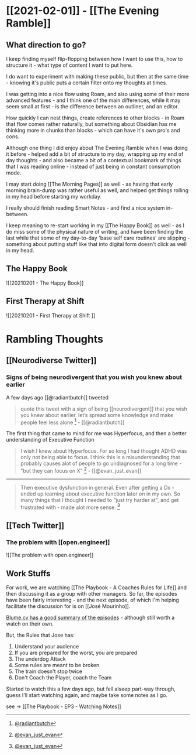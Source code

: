 # [[2021-02-01]] - [[The Evening Ramble]]

## What direction to go?

I keep finding myself flip-flopping between how I want to use this, how to structure it - what type of content I want to put here.

I do want to experiment with making these public, but then at the same time - knowing it's public puts a certain filter onto my thoughts at times.

I was getting into a nice flow using Roam, and also using some of their more advanced features - and I think one of the main differences, while it may seem small at first - is the difference between an outliner, and an editor. 

How quickly I can nest things, create references to other blocks - in Roam that flow comes rather naturally, but something about Obsidian has me thinking more in chunks than blocks - which can have it's own pro's and cons. 

Although one thing I did enjoy about The Evening Ramble when I was doing it before - helped add a bit of structure to my day, wrapping up my end of day thoughts - and also became a bit of a contextual bookmark of things that I was reading online - instead of just being in constant consumption mode. 

I may start doing [[The Morning Pages]] as well - as having that early morning brain-dump was rather useful as well, and helped get things rolling in my head before starting my workday. 

I really should finish reading Smart Notes - and find a nice system in-between. 

I keep meaning to re-start working in my [[The Happy Book]] as well - as I do miss some of the physical nature of writing, and have been finding the last while that some of my day-to-day 'base self care routines' are slipping - something about putting stuff like that into digital form doesn't click as well in my head. 

## The Happy Book

![[20210201 - The Happy Book]]

## First Therapy at Shift 

![[20210201 - First Therapy at Shift ]]


# Rambling Thoughts

## [[Neurodiverse Twitter]] 

###  Signs of being neurodivergent that you wish you knew about earlier

A few days ago [[@radiantbutch]] tweeted 

> quote this tweet with a sign of being [[neurodivergent]] that you wish you knew about earlier. let’s spread some knowledge and make people feel less alone [^1rb] - [[@radiantbutch]]

The first thing that came to mind for me was Hyperfocus, and then a better understanding of Executive Function 

> I wish I knew about Hyperfocus. For so long I had thought ADHD was only not being able to focus. I think this is a misunderstanding that probably causes alot of people to go undiagnosed for a long time - "but they can focus on X" [^2eje] - [[@evan_just_evan]]

---

> Then executive dysfunction in general. Even after getting a Dx - ended up learning about executive function later on in my own. So many things that I thought I needed to "just try harder at", and get frustrated with - made alot more sense. [^3eje]


[^2eje]: [@evan_just_evan](https://twitter.com/evan_just_evan/status/1355954160584318976)
[^3eje]: [@evan_just_evan](https://twitter.com/evan_just_evan/status/1355954161859387401)

[^1rb]: [@radiantbutch](https://twitter.com/radiantbutch/status/1355774404828024833)


## [[Tech Twitter]]

### The problem with [[open.engineer]]

![[The problem with open.engineer]]




## Work Stuffs

For work, we are watching [[The Playbook - A Coaches Rules for Life]] and then discussing it as a group with other managers. So far, the episodes have been fairly interesting - and the next episode, of which I'm helping facilitate the discussion for is on
[[José Mourinho]].

[Blume.cv has a good summary of the episodes](https://blume.vc/the-playbook-episode-3-jose-mourinho-a-coachs-rules-for-life/) - although still worth a watch on their own. 

But, the Rules that Jose has:

1. Understand your audience
2. If you are prepared for the worst, you are prepared
3. The underdog Attack
4. Some rules are meant to be broken
5. The train doesn't stop twice
6. Don't Coach the Player, coach the Team 

Started to watch this a few days ago, but fell alseep part-way through, guess I'll start watching again, and maybe take some notes as I go.

see -> [[The Playbook - EP3 - Watching Notes]]



